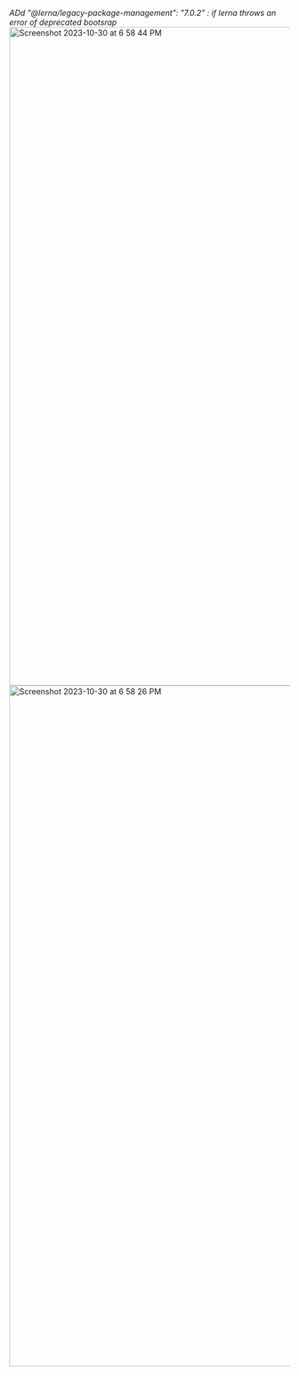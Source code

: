 _ADd "@lerna/legacy-package-management": "7.0.2" : if lerna throws an error of deprecated bootsrap_  
<img width="1184" alt="Screenshot 2023-10-30 at 6 58 44 PM" src="https://github.com/abhishekchaturvedi-07/boilerplate_monorepo-yarn/assets/15727082/2a143f54-e36b-4283-8939-3e20c5854eb9">
<img width="1224" alt="Screenshot 2023-10-30 at 6 58 26 PM" src="https://github.com/abhishekchaturvedi-07/boilerplate_monorepo-yarn/assets/15727082/a5ed7f03-0740-42dd-ab9d-42534ba86338">
